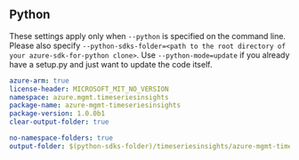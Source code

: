 ## Python

These settings apply only when `--python` is specified on the command line.
Please also specify `--python-sdks-folder=<path to the root directory of your azure-sdk-for-python clone>`.
Use `--python-mode=update` if you already have a setup.py and just want to update the code itself.

``` yaml $(python)
azure-arm: true
license-header: MICROSOFT_MIT_NO_VERSION
namespace: azure.mgmt.timeseriesinsights
package-name: azure-mgmt-timeseriesinsights
package-version: 1.0.0b1
clear-output-folder: true
```

	
``` yaml $(python)
no-namespace-folders: true
output-folder: $(python-sdks-folder)/timeseriesinsights/azure-mgmt-timeseriesinsights/azure/mgmt/timeseriesinsights
```
